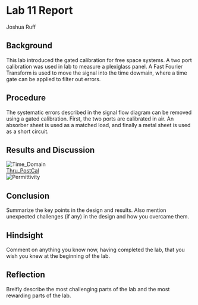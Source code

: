 # Lab 11 Report
Joshua Ruff

## Background
This lab introduced the gated calibration for free space systems. A two port calibration was used in lab to measure a plexiglass panel. A Fast Fourier Transform is used to move the signal into the time dowmain, where a time gate can be applied to filter out errors. 

## Procedure
The systematic errors described in the signal flow diagram can be removed using a gated calibration. First, the two ports are calibrated in air. An absorber sheet is used as a matched load, and finally a metal sheet is used as a short circuit. 

## Results and Discussion
![Time_Domain](https://github.com/CourseReps/ECEN452-Spring2016/blob/master/Students/joshruff/Lab11/Time_Domain.png)<br>
[Thru_PostCal](https://github.com/CourseReps/ECEN452-Spring2016/blob/master/Students/joshruff/Lab11/Thru_Postcal.png)<br>
![Permittivity](https://github.com/CourseReps/ECEN452-Spring2016/blob/master/Students/joshruff/Lab11/Permittivity.png)<br>
## Conclusion
Summarize the key points in the design and results. Also mention unexpected challenges (if any) in the design and how you overcame them. 

## Hindsight
Comment on anything you know now, having completed the lab, that you wish you knew at the beginning of the lab.

## Reflection
Breifly describe the most challenging parts of the lab and the most rewarding parts of the lab.
